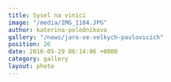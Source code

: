 ```yaml
---
title: Sysel na vinici
image: "/media/IMG_1104.JPG"
author: katerina-polednikova
gallery: "/news/jaro-ve-velkych-pavlovicich"
position: 26
date: 2016-05-29 06:14:06 +0000
category: gallery
layout: photo
---
```

